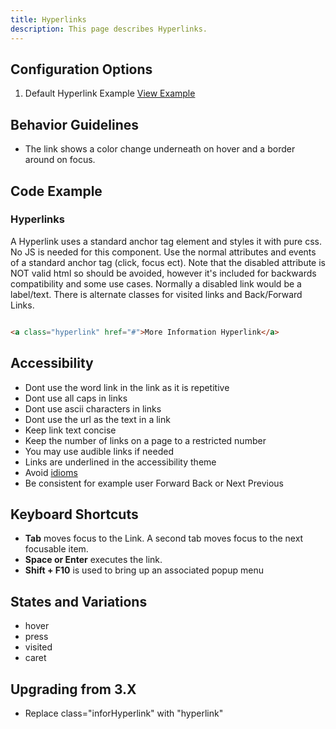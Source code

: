 ```yaml
---
title: Hyperlinks  
description: This page describes Hyperlinks.
---
```


## Configuration Options

1. Default Hyperlink Example [View Example]( ../components/hyperlinks/example-index)

## Behavior Guidelines

-   The link shows a color change underneath on hover and a border around on focus.

## Code Example

### Hyperlinks

A Hyperlink uses a standard anchor tag element and styles it with pure css. No JS is needed for this component. Use the normal attributes and events of a standard anchor tag (click, focus ect). Note that the disabled attribute is NOT valid html so should be avoided, however it's included for backwards compatibility and some use cases. Normally a disabled link would be a label/text. There is alternate classes for visited links and Back/Forward Links.

```html

<a class="hyperlink" href="#">More Information Hyperlink</a>


```

## Accessibility

-   Dont use the word link in the link as it is repetitive
-   Dont use all caps in links
-   Dont use ascii characters in links
-   Dont use the url as the text in a link
-   Keep link text concise
-   Keep the number of links on a page to a restricted number
-   You may use audible links if needed
-   Links are underlined in the accessibility theme
-   Avoid [idioms](https://en.wikipedia.org/wiki/Idiom)
-   Be consistent for example user Forward Back or Next Previous

## Keyboard Shortcuts

-   **Tab** moves focus to the Link. A second tab moves focus to the next focusable item.
-   **Space or Enter** executes the link.
-   **Shift + F10** is used to bring up an associated popup menu

## States and Variations

-   hover
-   press
-   visited
-   caret

## Upgrading from 3.X

-   Replace class="inforHyperlink" with "hyperlink"

